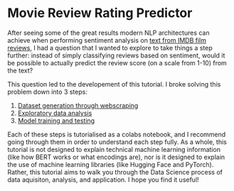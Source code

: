 # Movie Review Rating Predictor

After seeing some of the great results modern NLP architectures can achieve when performing sentiment analysis on [text from IMDB film reviews](https://www.kaggle.com/datasets/lakshmi25npathi/imdb-dataset-of-50k-movie-reviews), I had a question that I wanted to explore to take things a step further: instead of simply classifying reviews based on sentiment, would it be possible to actually predict the review score (on a scale from 1-10) from the text?

This question led to the developement of this tutorial. I broke solving this problem down into 3 steps:
1. [Dataset generation through webscraping](https://colab.research.google.com/drive/1S4WrCvCyBDhPz_SHI__t97U7tQwO-ldf)
2. [Exploratory data analysis](https://colab.research.google.com/drive/1S4WrCvCyBDhPz_SHI__t97U7tQwO-ldf)
3. [Model training and testing](https://colab.research.google.com/drive/1S4WrCvCyBDhPz_SHI__t97U7tQwO-ldf)


Each of these steps is tutorialised as a colabs notebook, and I recommend going through them in order to understand each step fully. As a whole, this tutorial is not designed to explain technical machine learning information (like how BERT works or what encodings are), nor is it designed to explain the use of machine learning libraries (like Hugging Face and PyTorch). Rather, this tutorial aims to walk you through the Data Science process of data aquisiton, analysis, and application. I hope you find it useful!

